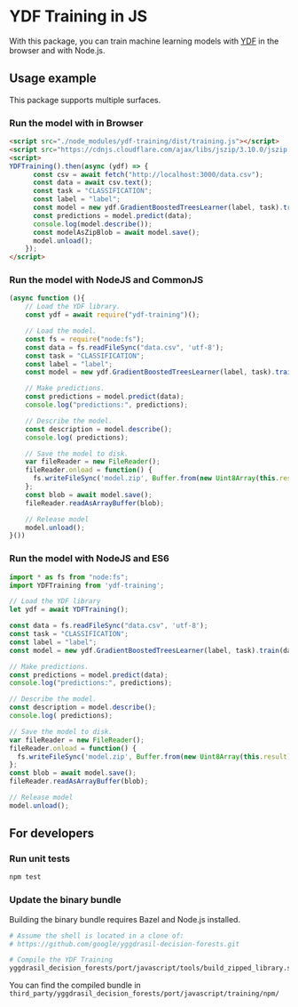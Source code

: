 # YDF Training in JS

With this package, you can train machine learning models with
[YDF](https://ydf.readthedocs.io) in the browser and with Node.js.

## Usage example

This package supports multiple surfaces.

### Run the model with in Browser

```html
<script src="./node_modules/ydf-training/dist/training.js"></script>
<script src="https://cdnjs.cloudflare.com/ajax/libs/jszip/3.10.0/jszip.min.js"></script>
<script>
YDFTraining().then(async (ydf) => {
      const csv = await fetch("http://localhost:3000/data.csv");
      const data = await csv.text();
      const task = "CLASSIFICATION";
      const label = "label";
      const model = new ydf.GradientBoostedTreesLearner(label, task).train(data);
      const predictions = model.predict(data);
      console.log(model.describe());
      const modelAsZipBlob = await model.save();
      model.unload();
    });
</script>
```

### Run the model with NodeJS and CommonJS

```js
(async function (){
    // Load the YDF library.
    const ydf = await require("ydf-training")();

    // Load the model.
    const fs = require("node:fs");
    const data = fs.readFileSync("data.csv", 'utf-8');
    const task = "CLASSIFICATION";
    const label = "label";
    const model = new ydf.GradientBoostedTreesLearner(label, task).train(data);

    // Make predictions.
    const predictions = model.predict(data);
    console.log("predictions:", predictions);

    // Describe the model.
    const description = model.describe();
    console.log( predictions);

    // Save the model to disk.
    var fileReader = new FileReader();
    fileReader.onload = function() {
      fs.writeFileSync('model.zip', Buffer.from(new Uint8Array(this.result)));
    };
    const blob = await model.save();
    fileReader.readAsArrayBuffer(blob);

    // Release model
    model.unload();
}())
```

### Run the model with NodeJS and ES6

```js
import * as fs from "node:fs";
import YDFTraining from 'ydf-training';

// Load the YDF library
let ydf = await YDFTraining();

const data = fs.readFileSync("data.csv", 'utf-8');
const task = "CLASSIFICATION";
const label = "label";
const model = new ydf.GradientBoostedTreesLearner(label, task).train(data);

// Make predictions.
const predictions = model.predict(data);
console.log("predictions:", predictions);

// Describe the model.
const description = model.describe();
console.log( predictions);

// Save the model to disk.
var fileReader = new FileReader();
fileReader.onload = function() {
  fs.writeFileSync('model.zip', Buffer.from(new Uint8Array(this.result)));
};
const blob = await model.save();
fileReader.readAsArrayBuffer(blob);

// Release model
model.unload();
```

## For developers

### Run unit tests

```sh
npm test
```

### Update the binary bundle

Building the binary bundle requires Bazel and Node.js installed.

```sh
# Assume the shell is located in a clone of:
# https://github.com/google/yggdrasil-decision-forests.git

# Compile the YDF Training
yggdrasil_decision_forests/port/javascript/tools/build_zipped_library.sh
```

You can find the compiled bundle in
`third_party/yggdrasil_decision_forests/port/javascript/training/npm/`
